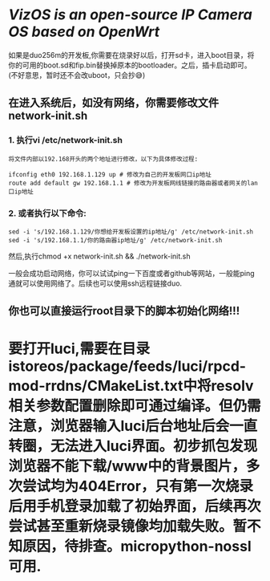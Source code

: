 # *VizOS is an open-source IP Camera OS based on OpenWrt*

如果是duo256m的开发板,你需要在烧录好以后，打开sd卡，进入boot目录，将你的可用的boot.sd和fip.bin替换掉原本的bootloader。之后，插卡启动即可。(不好意思，暂时还不会改uboot，只会抄😅)

## 在进入系统后，如没有网络，你需要修改文件network-init.sh
### 1. 执行vi /etc/network-init.sh

    将文件内部以192.168开头的两个地址进行修改，以下为具体修改过程:

    ifconfig eth0 192.168.1.129 up # 修改为自己的开发板网口ip地址
    route add default gw 192.168.1.1 # 修改为开发板网线链接的路由器或者网关的lan口ip地址

### 2. 或者执行以下命令:

    sed -i 's/192.168.1.129/你想给开发板设置的ip地址/g' /etc/network-init.sh
    sed -i 's/192.168.1.1/你的路由器ip地址/g' /etc/network-init.sh
    

然后,执行chmod +x network-init.sh && ./network-init.sh

一般会成功启动网络，你可以试试ping一下百度或者github等网站，一般能ping通就可以使用网络了。后续也可以使用ssh远程链接duo.

## 你也可以直接运行root目录下的脚本初始化网络!!!

# 要打开luci,需要在目录istoreos/package/feeds/luci/rpcd-mod-rrdns/CMakeList.txt中将resolv相关参数配置删除即可通过编译。但仍需注意，浏览器输入luci后台地址后会一直转圈，无法进入luci界面。初步抓包发现浏览器不能下载/www中的背景图片，多次尝试均为404Error，只有第一次烧录后用手机登录加载了初始界面，后续再次尝试甚至重新烧录镜像均加载失败。暂不知原因，待排查。micropython-nossl可用.